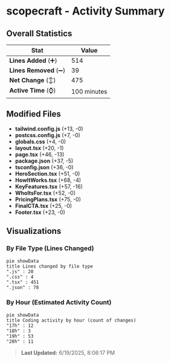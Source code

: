 # scopecraft - Activity Summary 

## Overall Statistics

| Stat                   | Value                                                             |
| ---------------------- | ----------------------------------------------------------------- |
| **Lines Added** (➕)   | 514                                          |
| **Lines Removed** (➖) | 39                                        |
| **Net Change** (↕)    | 475                |
| **Active Time** (⌚)   | 100 minutes |


## Modified Files
- **tailwind.config.js** (+13, -0)
- **postcss.config.js** (+7, -0)
- **globals.css** (+4, -0)
- **layout.tsx** (+20, -1)
- **page.tsx** (+46, -13)
- **package.json** (+37, -5)
- **tsconfig.json** (+36, -0)
- **HeroSection.tsx** (+51, -0)
- **HowItWorks.tsx** (+68, -4)
- **KeyFeatures.tsx** (+57, -16)
- **WhoItsFor.tsx** (+52, -0)
- **PricingPlans.tsx** (+75, -0)
- **FinalCTA.tsx** (+25, -0)
- **Footer.tsx** (+23, -0)

## Visualizations

### By File Type (Lines Changed)

```mermaid
pie showData
title Lines changed by file type
".js" : 20
".css" : 4
".tsx" : 451
".json" : 78
```

### By Hour (Estimated Activity Count)

```mermaid
pie showData
title Coding activity by hour (count of changes)
"17h" : 12
"18h" : 3
"19h" : 53
"20h" : 11
```


> **Last Updated:** 6/19/2025, 8:06:17 PM